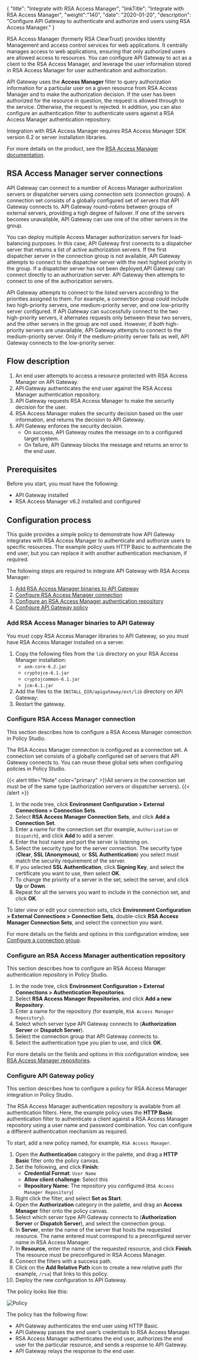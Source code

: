 {
"title": "Integrate with RSA Access Manager",
"linkTitle": "Integrate with RSA Access Manager",
"weight":"140",
"date": "2020-01-20",
"description": "Configure API Gateway to authenticate and authorize end users using RSA Access Manager."
}

RSA Access Manager (formerly RSA ClearTrust) provides Identity Management and access control services for web applications. It centrally manages access to web applications, ensuring that only authorized users are allowed access to resources. You can configure API Gateway to act as a client to the RSA Access Manager, and leverage the user information stored in RSA Access Manager for user authentication and authorization.

API Gateway uses the **Access Manager** filter to query authorization information for a particular user on a given resource from RSA Access Manager and to make the authorization decision. If the user has been authorized for the resource in question, the request is allowed through to the service. Otherwise, the request is rejected. In addition, you can also configure an authentication filter to authenticate users against a RSA Access Manager authentication repository.

Integration with RSA Access Manager requires RSA Access Manager SDK version 6.2 or server installation libraries.

For more details on the product, see the [RSA Access Manager documentation](https://community.rsa.com/community/products/access-manager/server-62).

## RSA Access Manager server connections

API Gateway can connect to a number of Access Manager authorization servers or dispatcher servers using *connection sets* (connection groups). A connection set consists of a globally configured set of servers that API Gateway connects to. API Gateway round-robins between groups of external servers, providing a high degree of failover. If one of the servers becomes unavailable, API Gateway can use one of the other servers in the group.

You can deploy multiple Access Manager authorization servers for load-balancing purposes. In this case, API Gateway first connects to a dispatcher server that returns a list of active authorization servers. If the first dispatcher server in the connection group is not available, API Gateway attempts to connect to the dispatcher server with the next highest priority in the group. If a dispatcher server has not been deployed,API Gateway can connect directly to an authorization server. API Gateway then attempts to connect to one of the authorization servers.

API Gateway attempts to connect to the listed servers according to the priorities assigned to them. For example, a connection group could include two high-priority servers, one medium-priority server, and one low-priority server configured. If API Gateway can successfully connect to the two high-priority servers, it alternates requests only between these two servers, and the other servers in the group are not used. However, if *both* high-priority servers are unavailable, API Gateway attempts to connect to the medium-priority server. Only if the medium-priority server fails as well, API Gateway connects to the low-priority server.

## Flow description

1. An end user attempts to access a resource protected with RSA Access Manager on API Gateway.
2. API Gateway authenticates the end user against the RSA Access Manager authentication repository.
3. API Gateway requests RSA Access Manager to make the security decision for the user.
4. RSA Access Manager makes the security decision based on the user information, and returns the decision to API Gateway.
5. API Gateway enforces the security decision.
    * On success, API Gateway routes the message on to a configured target system.
    * On failure, API Gateway blocks the message and returns an error to the end user.

## Prerequisites

Before you start, you must have the following:

* API Gateway installed
* RSA Access Manager v6.2 installed and configured

## Configuration process

This guide provides a simple policy to demonstrate how API Gateway integrates with RSA Access Manager to authenticate and authorize users to specific resources. The example policy uses HTTP Basic to authenticate the end user, but you can replace it with another authentication mechanism, if required.

The following steps are required to integrate API Gateway with RSA Access Manager:

1. [Add RSA Access Manager binaries to API Gateway](#add-rsa-access-manager-binaries-to-api-gateway)
2. [Configure RSA Access Manager connection](#configure-rsa-access-manager-connection)
3. [Configure an RSA Access Manager authentication repository](#configure-an-rsa-access-manager-authentication-repository)
4. [Configure API Gateway policy](#configure-api-gateway-policy)

### Add RSA Access Manager binaries to API Gateway

You must copy RSA Access Manager libraries to API Gateway, so you must have RSA Access Manager installed on a server.

1. Copy the following files from the `lib` directory on your RSA Access Manager installation:
    * `axm-core-6.2.jar`
    * `cryptojce-6.1.jar`
    * `cryptojcommon-6.1.jar`
    * `jcm-6.1.jar`
2. Add the files to the `INSTALL_DIR/apigateway/ext/lib` directory on API Gateway:
3. Restart the gateway.

### Configure RSA Access Manager connection

This section describes how to configure a RSA Access Manager connection in Policy Studio.

The RSA Access Manager connection is configured as a connection set. A connection set consists of a globally configured set of servers that API Gateway connects to. You can reuse these global sets when configuring policies in Policy Studio.

{{< alert title="Note" color="primary" >}}All servers in the connection set must be of the same type (authorization servers or dispatcher servers). {{< /alert >}}

1. In the node tree, click **Environment Configuration > External Connections > Connection Sets**.
2. Select **RSA Access Manager Connection Sets**, and click **Add a Connection Set**.
3. Enter a name for the connection set (for example, `Authorization` or `Dispatch`), and click **Add** to add a server.
4. Enter the host name and port the server is listening on.
5. Select the security type for the server connection. The security type (**Clear**, **SSL (Anonymous)**, or **SSL Authentication**) you select must match the security requirement of the server.
6. If you selected **SSL Authentication**, click **Signing Key**, and select the certificate you want to use, then select **OK**.
7. To change the priority of a server in the set, select the server, and click **Up** or **Down**.
8. Repeat for all the servers you want to include in the connection set, and click **OK**.

To later view or edit your connection sets, click **Environment Configuration > External Connections > Connection Sets**, double-click **RSA Access Manager Connection Sets**, and select the connection you want.

For more details on the fields and options in this configuration window, see [Configure a connection group](/docs/apim_policydev/apigw_external_connections/common_connection_groups/#configure-a-connection-group).

### Configure an RSA Access Manager authentication repository

This section describes how to configure an RSA Access Manager authentication repository in Policy Studio.

1. In the node tree, click **Environment Configuration > External Connections > Authentication Repositories**.
2. Select **RSA Access Manager Repositories**, and click **Add a new Repository**.
3. Enter a name for the repository (for example, `RSA Access Manager Repository`).
4. Select which server type API Gateway connects to (**Authorization Server** or **Dispatch Server**).
5. Select the connection group that API Gateway connects to.
6. Select the authentication type you plan to use, and click **OK**.

For more details on the fields and options in this configuration window, see [RSA Access Manager repositories](/docs/apim_policydev/apigw_external_connections/common_user_store/#rsa-access-manager-repositories).

### Configure API Gateway policy

This section describes how to configure a policy for RSA Access Manager integration in Policy Studio.

The RSA Access Manager authentication repository is available from all authentication filters. Here, the example policy uses the **HTTP Basic** authentication filter to authenticate a client against a RSA Access Manager repository using a user name and password combination. You can configure a different authentication mechanism as required.

To start, add a new policy named, for example, `RSA Access Manager`.

1. Open the **Authentication** category in the palette, and drag a **HTTP Basic** filter onto the policy canvas.
2. Set the following, and click **Finish**:
    * **Credential Format**: `User Name`
    * **Allow client challenge**: Select this
    * **Repository Name**: The repository you configured (`RSA Access Manager Repository`)
3. Right click the filter, and select **Set as Start**.
4. Open the **Authorization** category in the palette, and drag an **Access Manager** filter onto the policy canvas.
5. Select which server type API Gateway connects to (**Authorization Server** or **Dispatch Server**), and select the connection group.
6. In **Server**, enter the name of the server that hosts the requested resource. The name entered must correspond to a preconfigured server name in RSA Access Manager.
7. In **Resource**, enter the name of the requested resource, and click **Finish**. The resource must be preconfigured in RSA Access Manager.
8. Connect the filters with a success path.
9. Click on the **Add Relative Path** icon to create a new relative path (for example, `/rsa`) that links to this policy.
10. Deploy the new configuration to API Gateway.

The policy looks like this:

![Policy](/Images/IntegrationGuides/auth_auth/rsa_policy.png)

The policy has the following flow:

* API Gateway authenticates the end user using HTTP Basic.
* API Gateway passes the end user’s credentials to RSA Access Manager.
* RSA Access Manager authenticates the end user, authorizes the end user for the particular resource, and sends a response to API Gateway.
* API Gateway relays the response to the end user.
